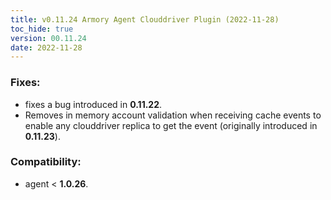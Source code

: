 ```yaml
---
title: v0.11.24 Armory Agent Clouddriver Plugin (2022-11-28)
toc_hide: true
version: 00.11.24
date: 2022-11-28
---
```


### Fixes:
- fixes a bug introduced in **0.11.22**.
- Removes in memory account validation when receiving cache events to enable any clouddriver replica to get the event (originally introduced in **0.11.23**).
### Compatibility:
- agent < **1.0.26**. 

